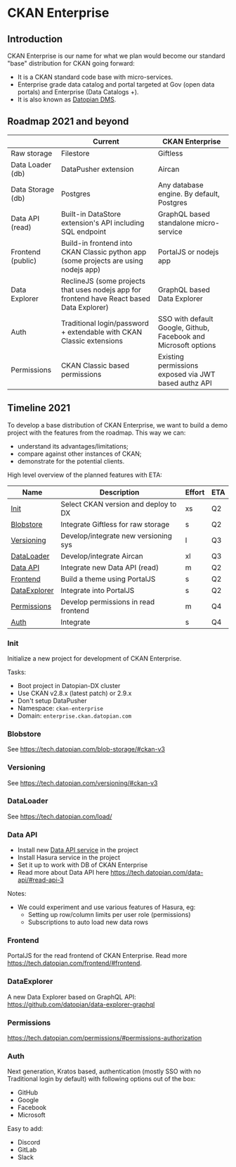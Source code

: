 # CKAN Enterprise

## Introduction

CKAN Enterprise is our name for what we plan would become our standard "base" distribution for CKAN going forward:

* It is a CKAN standard code base with micro-services.
* Enterprise grade data catalog and portal targeted at Gov (open data portals) and Enterprise (Data Catalogs +).
* It is also known as [Datopian DMS](https://www.datopian.com/datopian-dms/).

## Roadmap 2021 and beyond

|                   | Current                                                                                    | CKAN Enterprise                                                 |
|-------------------|--------------------------------------------------------------------------------------------|-----------------------------------------------------------------|
| Raw storage       | Filestore                                                                                  | Giftless                                                        |
| Data Loader (db)  | DataPusher extension                                                                       | Aircan                                                          |
| Data Storage (db) | Postgres                                                                                   | Any database engine. By default, Postgres                       |
| Data API (read)   | Built-in DataStore extension's API including SQL endpoint                                  | GraphQL based standalone micro-service                          |
| Frontend (public) | Build-in frontend into CKAN Classic python app (some projects are using nodejs app)        | PortalJS or nodejs app                                          |
| Data Explorer     | ReclineJS (some projects that uses nodejs app for frontend have React based Data Explorer) | GraphQL based Data Explorer                                     |
| Auth              | Traditional login/password + extendable with CKAN Classic extensions                       | SSO with default Google, Github, Facebook and Microsoft options |
| Permissions       | CKAN Classic based permissions                                                             | Existing permissions exposed via JWT based authz API            |

## Timeline 2021

To develop a base distribution of CKAN Enterprise, we want to build a demo project with the features from the roadmap. This way we can:

* understand its advantages/limitations;
* compare against other instances of CKAN;
* demonstrate for the potential clients.

High level overview of the planned features with ETA:

| Name                          | Description                          | Effort | ETA |
| ----------------------------- | ------------------------------------ | ------ | --- |
| [Init](#Init)                 | Select CKAN version and deploy to DX | xs     | Q2  |
| [Blobstore](#Blobstore)       | Integrate Giftless for raw storage   | s      | Q2  |
| [Versioning](#Versioning)     | Develop/integrate new versioning sys | l      | Q3  |
| [DataLoader](#DataLoader)     | Develop/integrate Aircan             | xl     | Q3  |
| [Data API](#Data-API)         | Integrate new Data API (read)        | m      | Q2  |
| [Frontend](#Frontend)         | Build a theme using PortalJS         | s      | Q2  |
| [DataExplorer](#DataExplorer) | Integrate into PortalJS              | s      | Q2  |
| [Permissions](#Permissions)   | Develop permissions in read frontend | m      | Q4  |
| [Auth](#Auth)                 | Integrate                            | s      | Q4  |

### Init

Initialize a new project for development of CKAN Enterprise.

Tasks:

* Boot project in Datopian-DX cluster
* Use CKAN v2.8.x (latest patch) or 2.9.x
* Don't setup DataPusher
* Namespace: `ckan-enterprise`
* Domain: `enterprise.ckan.datopian.com`

### Blobstore

See https://tech.datopian.com/blob-storage/#ckan-v3

### Versioning

See https://tech.datopian.com/versioning/#ckan-v3

### DataLoader

See https://tech.datopian.com/load/

### Data API

* Install new [Data API service](https://github.com/datopian/data-api) in the project
* Install Hasura service in the project
* Set it up to work with DB of CKAN Enterprise
* Read more about Data API here https://tech.datopian.com/data-api/#read-api-3

Notes:

* We could experiment and use various features of Hasura, eg:
  * Setting up row/column limits per user role (permissions)
  * Subscriptions to auto load new data rows

### Frontend

PortalJS for the read frontend of CKAN Enterprise. Read more https://tech.datopian.com/frontend/#frontend.

### DataExplorer

A new Data Explorer based on GraphQL API: https://github.com/datopian/data-explorer-graphql

### Permissions

https://tech.datopian.com/permissions/#permissions-authorization

### Auth

Next generation, Kratos based, authentication (mostly SSO with no Traditional login by default) with following options out of the box:

* GitHub
* Google
* Facebook
* Microsoft

Easy to add:

* Discord
* GitLab
* Slack
